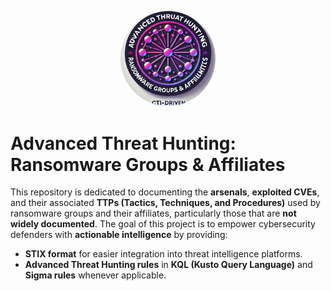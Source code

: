 <p align="center">
<img src="logo.png" style="border-radius:100px;width:30%;height:auto"> 
</p>

# Advanced Threat Hunting: Ransomware Groups & Affiliates

This repository is dedicated to documenting the **arsenals**, **exploited CVEs**, and their associated **TTPs (Tactics, Techniques, and Procedures)** used by ransomware groups and their affiliates, particularly those that are **not widely documented**. The goal of this project is to empower cybersecurity defenders with **actionable intelligence** by providing:

- **STIX format** for easier integration into threat intelligence platforms.
- **Advanced Threat Hunting rules** in **KQL (Kusto Query Language)** and **Sigma rules** whenever applicable.
